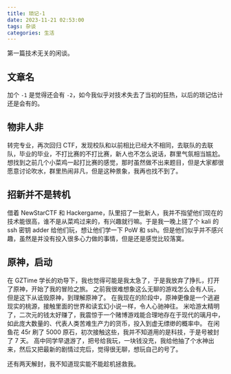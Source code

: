 ```yaml
---
title: 琐记-1
date: 2023-11-21 02:53:00
tags: 杂谈
categories: 生活
---
```


第一篇技术无关的闲谈。
<!--more-->

## 文章名

加个 `-1` 是觉得还会有 `-2`，如今我似乎对技术失去了当初的狂热，以后的琐记估计还是会有的。

## 物非人非

转完专业，再次回归 CTF，发现校队和以前相比已经大不相同，去联队的去联队，毕业的毕业，不打比赛的不打比赛，新人也不怎么说话，群里气氛相当尴尬。
想找到之前几个小菜鸡一起打比赛的感觉，那时虽然做不出来题目，但是大家都很愿意讨论吹水，群里热闹非凡，但是这种景象，我再也找不到了。

## 招新并不是转机

借着 NewStarCTF 和 Hackergame，队里招了一批新人，我并不指望他们现在的技术能很高，谁不是从菜鸡过来的，有兴趣就行嘛。于是我一晚上搓了个 kali 的 ssh 密钥 adder 给他们玩，想让他们学一下 PoW 和 ssh。但是他们似乎并不感兴趣，虽然是并没有投入很多心力做的事情，但是还是感觉比较落寞。

## 原神，启动

在 GZTime 学长的劝导下，我也觉得可能是我太急了，于是我放弃了挣扎，打开了原神，开始了我的冒险之旅。
之前我很难想象这么无聊的游戏怎么会有人玩，但是这下从诋毁原神，到理解原神了。
在我现在的阶段中，原神更像是一个逃避现实的桃源，接触里面的世界和读玄幻小说一样，令人心驰神往。
米哈游太精明了，二次元的钱太好赚了，我震惊于一个赌博游戏能合理地存在于现代的璃月中，如此庞大数量的、代表人类苦难生产力的货币，投入到虚无缥缈的概率中。
在闲鱼花 45r 刷了 5000 原石，初次接触这些，我并不知道用的是科技，于是号被封了 7 天。
高中同学早退游了，把号给我玩，一块钱没充，我给他抽了个水神出来，然后又把最新的剧情过完后，觉得很无聊，想玩自己的号了。

还有两天解封，我不知道现实能不能趁机拯救我。
